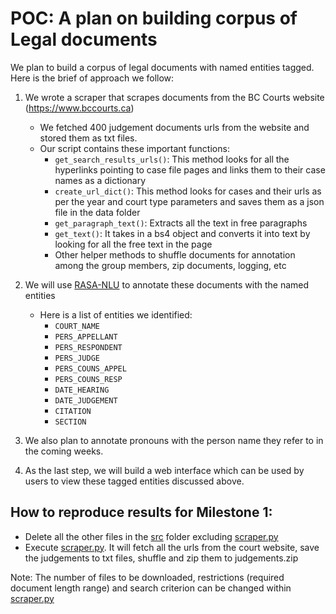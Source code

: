 # POC: A plan on building corpus of Legal documents

We plan to build a corpus of legal documents with named entities tagged. Here is the brief of approach we follow:

1. We wrote a scraper that scrapes documents from the BC Courts website (https://www.bccourts.ca)
    - We fetched 400 judgement documents urls from the website and stored them as txt files.
    - Our script contains these important functions:
        - `get_search_results_urls()`: This method looks for all the hyperlinks pointing to case file pages and links them to their case names as a dictionary
        - `create_url_dict()`: This method looks for cases and their urls as per the year and court type parameters and saves them as a json file in the data folder
        - `get_paragraph_text()`: Extracts all the text in free paragraphs
        - `get_text()`: It takes in a bs4 object and converts it into text by looking for all the free text in the page
        - Other helper methods to shuffle documents for annotation among the group members, zip documents, logging, etc

2. We will use [RASA-NLU](https://rasahq.github.io/rasa-nlu-trainer) to annotate these documents with the named entities
    - Here is a list of entities we identified:
        - `COURT_NAME`
        - `PERS_APPELLANT`
        - `PERS_RESPONDENT`
        - `PERS_JUDGE`
        - `PERS_COUNS_APPEL`
        - `PERS_COUNS_RESP`
        - `DATE_HEARING`
        - `DATE_JUDGEMENT`
        - `CITATION`
        - `SECTION`

3. We also plan to annotate pronouns with the person name they refer to in the coming weeks.

4. As the last step, we will build a web interface which can be used by users to view these tagged entities discussed above.

## How to reproduce results for Milestone 1:

- Delete all the other files in the [src](https://github.ubc.ca/us45/COLX_523_group3/tree/master/src) folder excluding [scraper.py](https://github.ubc.ca/us45/COLX_523_group3/blob/master/src/scraper.py)
- Execute [scraper.py](https://github.ubc.ca/us45/COLX_523_group3/blob/master/src/scraper.py). It will fetch all the urls from the court website, save the judgements to txt files, shuffle and zip them to judgements.zip

Note: The number of files to be downloaded, restrictions (required document length range) and search criterion can be changed within [scraper.py](https://github.ubc.ca/us45/COLX_523_group3/blob/master/src/scraper.py)

